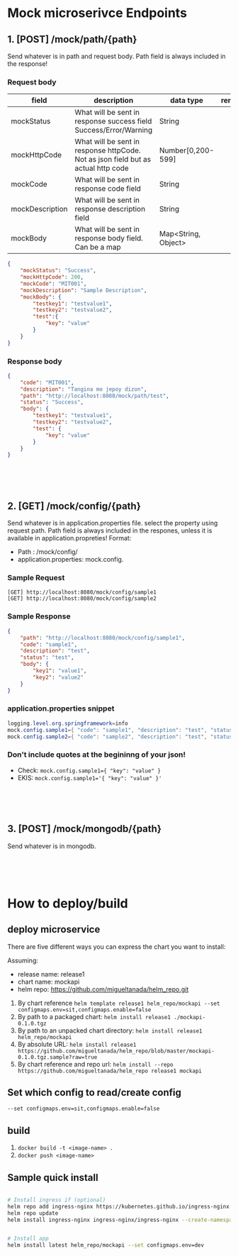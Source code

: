 # Mock microserivce Endpoints

## 1\. [POST] /mock/path/{path}

Send whatever is in path and request body. Path field is always included in the response!


### Request body
| field | description | data type | remarks |
|----------------|--------------------------------------------------------------------------------------------------------------------------|---------------------|---|
|mockStatus      | What will be sent in response success field Success/Error/Warning                                                        | String              |   | 
|mockHttpCode    | What will be sent in response httpCode. Not as json field but as actual http code                                        | Number[0,200-599]   |   | 
|mockCode        | What will be sent in response code field                                                                                 | String              |   |
|mockDescription | What will be sent in response description field                                                                          | String              |   |
|mockBody        | What will be sent in response body field. Can be a map                                                                   | Map<String, Object> |   |


```json
{
    "mockStatus": "Success",
    "mockHttpCode": 200,
    "mockCode": "MIT001",
    "mockDescription": "Sample Description",
    "mockBody": {
        "testkey1": "testvalue1",
        "testkey2": "testvalue2",
        "test":{
        	"key": "value"
        }
    }
}
```

### Response  body
```json
{
    "code": "MIT001",
    "description": "Tangina mo jepoy dizon",
    "path": "http://localhost:8080/mock/path/test",
    "status": "Success",
    "body": {
        "testkey1": "testvalue1",
        "testkey2": "testvalue2",
        "test": {
            "key": "value"
        }
    }
}
```
<br>
<br>
<br>

## 2\. [GET] /mock/config/{path}

Send whatever is in application.properties file. select the property using request path.
Path field is always included in the respones, unless it is available in application.propreties!
Format:
- Path : /mock/config/<String>
- application.properties: mock.config.<String>

### Sample Request
```http
[GET] http://localhost:8080/mock/config/sample1
[GET] http://localhost:8080/mock/config/sample2
```

### Sample Response
```json
{
    "path": "http://localhost:8080/mock/config/sample1",
    "code": "sample1",
    "description": "test",
    "status": "test",
    "body": {
        "key1": "value1",
        "key2": "value2"
    }
}
```

### application.properties snippet
```java
logging.level.org.springframework=info
mock.config.sample1={ "code": "sample1", "description": "test", "status": "test", "body": { "key1": "value1", "key2": "value2" } }
mock.config.sample2={ "code": "sample2", "description": "test", "status": "test", "body": { "key1": "value1", "key2": "value2" } }
```

### Don't include quotes at the begininng of your json!

- Check: ``mock.config.sample1={ "key": "value" }``
- EKIS:  ``mock.config.sample1='{ "key": "value" }'``

<br>
<br>
<br>

## 3. [POST] /mock/mongodb/{path}

Send whatever is in mongodb. 

<br>
<br>
<br>

# How to deploy/build

## deploy microservice
There are five different ways you can express the chart you want to install:

Assuming:
- release name: release1
- chart name: mockapi
- helm repo: https://github.com/migueltanada/helm_repo.git

1. By chart reference ``helm template release1 helm_repo/mockapi --set configmaps.env=sit,configmaps.enable=false``
1. By path to a packaged chart: ``helm install release1 ./mockapi-0.1.0.tgz``
1. By path to an unpacked chart directory: ``helm install release1 helm_repo/mockapi``
1. By absolute URL: ``helm install release1 https://github.com/migueltanada/helm_repo/blob/master/mockapi-0.1.0.tgz.sample?raw=true``
1. By chart reference and repo url: ``helm install --repo https://github.com/migueltanada/helm_repo release1 mockapi``

## Set which config to read/create config
``--set configmaps.env=sit,configmaps.enable=false``

## build
1. ``docker build -t <image-name> .``
2. ``docker push <image-name>``

## Sample quick install
```bash

# Install ingress if (optional)
helm repo add ingress-nginx https://kubernetes.github.io/ingress-nginx
helm repo update
helm install ingress-nginx ingress-nginx/ingress-nginx --create-namespace --namespace dev


# Install app
helm install latest helm_repo/mockapi --set configmaps.env=dev
```
